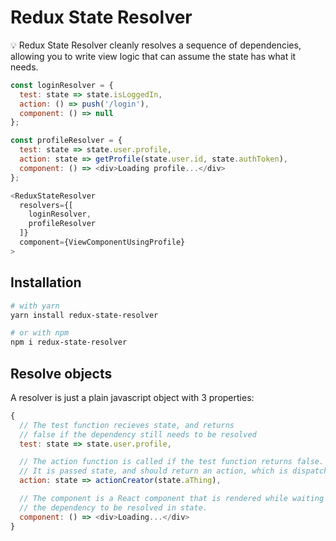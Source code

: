 # Redux State Resolver

💡 Redux State Resolver cleanly resolves a sequence of dependencies, allowing you to write view logic that can assume the state has what it needs.

```javascript
const loginResolver = {
  test: state => state.isLoggedIn,
  action: () => push('/login'),
  component: () => null
};

const profileResolver = {
  test: state => state.user.profile,
  action: state => getProfile(state.user.id, state.authToken),
  component: () => <div>Loading profile...</div>
};

<ReduxStateResolver
  resolvers={[
    loginResolver,
    profileResolver
  ]}
  component={ViewComponentUsingProfile}
>
```

## Installation

```bash
# with yarn
yarn install redux-state-resolver

# or with npm
npm i redux-state-resolver
```

## Resolve objects

A resolver is just a plain javascript object with 3 properties:

```javascript
{
  // The test function recieves state, and returns
  // false if the dependency still needs to be resolved
  test: state => state.user.profile,

  // The action function is called if the test function returns false.
  // It is passed state, and should return an action, which is dispatched.
  action: state => actionCreator(state.aThing),

  // The component is a React component that is rendered while waiting for
  // the dependency to be resolved in state.
  component: () => <div>Loading...</div>
}
```

